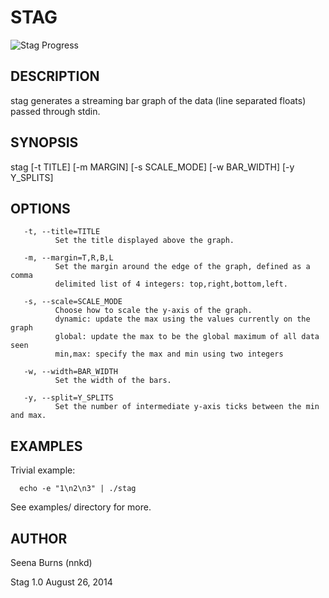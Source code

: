 STAG
===

![Stag Progress](http://i.imgur.com/s2BlCIa.png)

DESCRIPTION
---

stag generates a streaming  bar  graph  of  the data  (line  separated floats) passed through stdin.

SYNOPSIS
---
stag  [-t  TITLE]  [-m  MARGIN]  [-s  SCALE\_MODE]  [-w  BAR\_WIDTH]  [-y Y\_SPLITS]


OPTIONS
---
       -t, --title=TITLE
              Set the title displayed above the graph.

       -m, --margin=T,R,B,L
              Set the margin around the edge of the graph, defined as a comma 
              delimited list of 4 integers: top,right,bottom,left.

       -s, --scale=SCALE_MODE
              Choose how to scale the y-axis of the graph.
              dynamic: update the max using the values currently on the graph
              global: update the max to be the global maximum of all data seen
              min,max: specify the max and min using two integers

       -w, --width=BAR_WIDTH
              Set the width of the bars.

       -y, --split=Y_SPLITS
              Set the number of intermediate y-axis ticks between the min and max.

EXAMPLES
---
Trivial example:

      echo -e "1\n2\n3" | ./stag

See examples/ directory for more.

AUTHOR
---
Seena Burns (nnkd)

Stag 1.0
August 26, 2014
